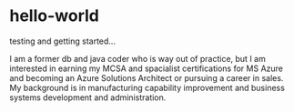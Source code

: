 # hello-world
testing and getting started...

I am a former db and java coder who is way out of practice, but I am interested in earning my MCSA and spacialist certifications for MS Azure and becoming an Azure Solutions Architect or pursuing a career in sales. My background is in manufacturing capability improvement and business systems development and administration.

